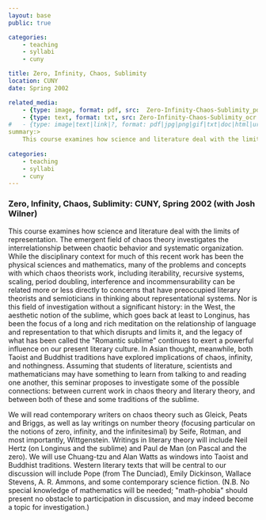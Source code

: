 ```yaml
---
layout: base
public: true

categories: 
    - teaching
    - syllabi
    - cuny

title: Zero, Infinity, Chaos, Sublimity
location: CUNY
date: Spring 2002

related_media:
    - {type: image, format: pdf, src:  Zero-Infinity-Chaos-Sublimity_pdf.pdf, public: true}
    - {type: text, format: txt, src: Zero-Infinity-Chaos-Sublimity_ocr.txt, public: false}
#	- {type: image|text|link|?, format: pdf|jpg|png|gif|txt|doc|html|url, src: full-file-name.pdf, public: false}
summary:>
    This course examines how science and literature deal with the limits of representation. With readings from contemporary writers on chaos theory such as Gleick, Peats and Briggs, as well as lay writings on number theory (focusing particular on the notions of zero, infinity, and the infinitesimal) by Seife, Rotman, and most importantly, Wittgenstein.
    
categories: 
    - teaching
    - syllabi
    - cuny
---
```


### Zero, Infinity, Chaos, Sublimity: CUNY, Spring 2002 (with Josh Wilner)

This course examines how science and literature deal with the limits of representation. The emergent field of chaos theory investigates the interrelationship between chaotic behavior and systematic organization. While the disciplinary context for much of this recent work has been the physical sciences and mathematics, many of the problems and concepts with which chaos theorists work, including iterability, recursive systems, scaling, period doubling, interference and incommensurability can be related more or less directly to concerns that have preoccupied literary theorists and semioticians  in thinking about representational systems. Nor is this field of investigation without a significant history: in the West, the aesthetic notion of the sublime, which goes back at least to Longinus, has been the focus of a long and rich meditation on the relationship of language and representation to that which disrupts and limits it, and the legacy of what has been called the "Romantic sublime" continues to exert a powerful influence on our present literary culture.  In Asian thought, meanwhile, both Taoist and Buddhist traditions have explored implications of chaos, infinity, and nothingness.  Assuming that students of literature, scientists and mathematicians may have something to learn from talking to and reading one another, this seminar proposes to investigate some of the possible  connections: between current work in chaos theory and literary theory, and between both of these and some traditions of the sublime. 

We will read contemporary writers on chaos theory such as Gleick, Peats and Briggs, as well as lay writings on number theory (focusing particular on the notions of zero, infinity, and the infinitesimal) by Seife, Rotman, and most importantly, Wittgenstein. Writings in literary theory will include Neil Hertz (on Longinus and the sublime) and Paul de Man (on Pascal and the zero). We will use Chuang-tzu and Alan Watts as windows into Taoist and Buddhist traditions.  Western literary texts that will be central to our discussion will include Pope (from The Dunciad), Emily Dickinson, Wallace Stevens, A. R. Ammons,  and some contemporary science fiction.   (N.B. No special knowledge of mathematics will be needed; "math-phobia" should present no obstacle to participation in discussion, and may indeed become a topic for investigation.)